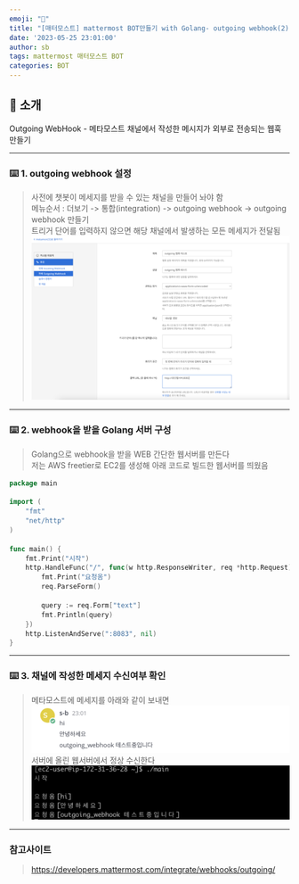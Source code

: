 ```yaml
---
emoji: "🤖"
title: "[매터모스트] mattermost BOT만들기 with Golang- outgoing webhook(2)"
date: '2023-05-25 23:01:00'
author: sb
tags: mattermost 매터모스트 BOT
categories: BOT
---
```


## 👋 소개
Outgoing WebHook - 메타모스트 채널에서 작성한 메시지가 외부로 전송되는 웹훅 만들기

***
### ⌨️ 1. outgoing webhook 설정
> 사전에 챗봇이 메세지를 받을 수 있는 채널을 만들어 놔야 함 <br>
> 메뉴순서 : 더보기 -> 통합(integration) -> outgoing webhook -> outgoing webhook 만들기 <br>
> 트리거 단어를 입력하지 않으면 해당 채널에서 발생하는 모든 메세지가 전달됨
![사진3](./3.png)

***
### ⌨️ 2. webhook을 받을 Golang 서버 구성
> Golang으로 webhook을 받을 WEB 간단한 웹서버를 만든다<br>
> 저는 AWS freetier로 EC2를 생성해 아래 코드로 빌드한 웹서버를 띄웠음

```go
package main

import (
	"fmt"
	"net/http"
)

func main() {
	fmt.Print("시작")
	http.HandleFunc("/", func(w http.ResponseWriter, req *http.Request) {
		fmt.Print("요청옴")
		req.ParseForm()

		query := req.Form["text"]
		fmt.Println(query)
	})
	http.ListenAndServe(":8083", nil)
}
```
***
### ⌨️ 3. 채널에 작성한 메세지 수신여부 확인
> 메타모스트에 메세지를 아래와 같이 보내면
![사진1](./1.png)
> 서버에 올린 웹서버에서 정상 수신한다
![사진2](./2.png)

***
### 참고사이트
> https://developers.mattermost.com/integrate/webhooks/outgoing/


```toc

```